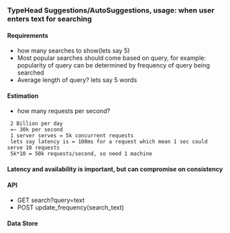 ### TypeHead Suggestions/AutoSuggestions, usage: when user enters text for searching

#### Requirements
- how many searches to show(lets say 5)
- Most popular searches should come based on query, for example: popularity of query can be determined by frequency of query being searched
- Average length of query? lets say 5 words

#### Estimation
- how many requests per second?
```text
 2 Billion per day
 =~ 30k per second
 1 server serves = 5k concurrent requests
 lets say latency is = 100ms for a request which mean 1 sec could serve 10 requests
 5k*10 = 50k requests/second, so need 1 machine
``` 

#### Latency and availability is important, but can compromise on consistency

#### API

- GET search?query=text
- POST update_frequency(search_text)

#### Data Store

    